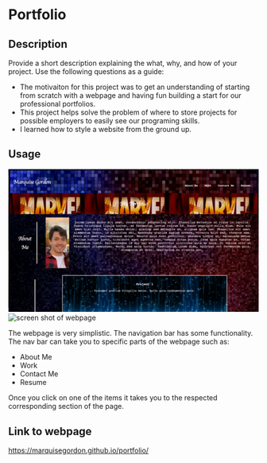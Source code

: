 # Portfolio
## Description

Provide a short description explaining the what, why, and how of your project. Use the following questions as a guide:

- The motivaiton for this project was to get an understanding of starting from scratch with a webpage and having fun building a start for our professional portfolios.
- This project helps solve the problem of where to store projects for possible employers to easily see our programing skills.
- I learned how to style a website from the ground up.

## Usage

![screen shot of webpage](./assets/images/screenshot-1.png)![screen shot of webpage](./assets/images/screenshot-2.png)

The webpage is very simplistic. The navigation bar has some functionality. The nav bar can take you to specific parts of the webpage such as:
- About Me
- Work
- Contact Me
- Resume

Once you click on one of the items it takes you to the respected corresponding section of the page.

## Link to webpage
https://marquisegordon.github.io/portfolio/